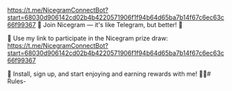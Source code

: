 https://t.me/NicegramConnectBot?start=68030d906142cd02b4b4220571906f1f94b64d65ba7b14f67c6ec63c66f99367
🚀 Join Nicegram — it's like Telegram, but better! 🌟

🔗 Use my link to participate in the Nicegram prize draw: https://t.me/NicegramConnectBot?start=68030d906142cd02b4b4220571906f1f94b64d65ba7b14f67c6ec63c66f99367

💬 Install, sign up, and start enjoying and earning rewards with me! 💎🎉# Rules-
